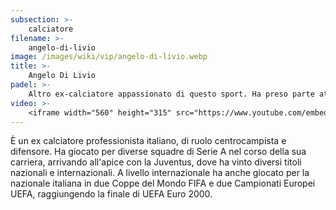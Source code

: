 ```yaml
---
subsection: >-
    calciatore
filename: >-
    angelo-di-livio
image: /images/wiki/vip/angelo-di-livio.webp
title: >-
    Angelo Di Livio
padel: >-
    Altro ex-calciatore appassionato di questo sport. Ha preso parte attiva partecipando in diversi tornei solidali, dimostrando anche un ottimo livello di gioco.
video: >-
    <iframe width="560" height="315" src="https://www.youtube.com/embed/iBnh1Hngs2E" title="YouTube video player" frameborder="0" allow="accelerometer; autoplay; clipboard-write; encrypted-media; gyroscope; picture-in-picture" allowfullscreen></iframe>
---
```

È un ex calciatore professionista italiano, di ruolo centrocampista e difensore. Ha giocato per diverse squadre di Serie A nel corso della sua carriera, arrivando all'apice con la Juventus, dove ha vinto diversi titoli nazionali e internazionali. A livello internazionale ha anche giocato per la nazionale italiana in due Coppe del Mondo FIFA e due Campionati Europei UEFA, raggiungendo la finale di UEFA Euro 2000.